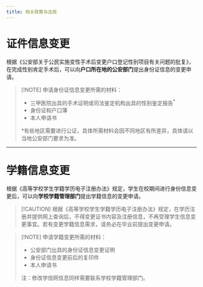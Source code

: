 ```yaml
---
title: 相关政策与法规
---
```


# 证件信息变更

根据《公安部关于公民实施变性手术后变更户口登记性别项目有关问题的批复》，在完成性别肯定手术后，可以向**户口所在地的公安部门**提出身份证信息的变更申请。

> [!NOTE] 申请身份证信息变更所需的材料：
>* 三甲医院出具的手术证明或司法鉴定机构出具的性别鉴定报告<sup>*</sup>
>* 身份证和户口簿
>* 本人申请书
>
>*有些地区需要进行公证，具体所需材料会因不同地区有所差异，具体请以当地公安部门要求为准。

---

# 学籍信息变更

根据《高等学校学生学籍学历电子注册办法》规定，学生在校期间进行身份信息变更后，可以向**学校学籍管理部门**提出学籍信息的变更申请。

> [!CAUTION] 根据《高等学校学生学籍学历电子注册办法》规定，在学历注册并提供网上查询后，不得变更证书内容及注册信息，不再受理学生信息变更事宜。若有变更学籍信息需求，请务必在毕业前提出变更申请。

> [!NOTE] 申请学籍变更所需的材料：
>* 公安部门出具的身份证信息变更证明
>* 身份证信息变更前后的复印件
>* 本人申请书
>
>注：修改学信网信息同样需要联系学校学籍管理部门。
